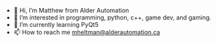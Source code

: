 - 👋 Hi, I’m Matthew from Alder Automation
- 👀 I’m interested in programming, python, c++, game dev, and gaming.
- 🌱 I’m currently learning PyQt5
- 📫 How to reach me mheltman@alderautomation.ca

<!---
codingcurtis42/codingcurtis42 is a ✨ special ✨ repository because its `README.md` (this file) appears on your GitHub profile.
You can click the Preview link to take a look at your changes.
--->
